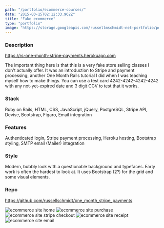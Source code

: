 ```yaml
---
path: "/portfolio/ecommerce-courses/"
date: "2015-03-15T02:12:33.962Z"
title: "Fake ecommerce"
type: "portfolio"
image: "https://storage.googleapis.com/russellmschmidt-net-portfolio/portfolio/ecommerce-1.png"
---
```


### Description
<https://rs-one-month-stripe-payments.herokuapp.com>

The important thing here is that this is a very fake store selling classes I don't actually offer. It was an introduction to Stripe and payment processing, another One Month Rails tutorial I did when I was teaching myself how to make things. You can use a test card 4242-4242-4242-4242 with any not-yet-expired date and 3 digit CCV to test that it works. 

### Stack
Ruby on Rails,
HTML,
CSS,
JavaScript,
jQuery,
PostgreSQL,
Stripe API,
Devise,
Bootstrap,
Figaro,
Email integration

### Features
Authenticated login,
Stripe payment processing,
Heroku hosting,
Bootstrap styling,
SMTP email (Mailer) integration

### Style
Modern, bubbly look with a questionable background and typefaces. Early work is often the hardest to look at. It uses Bootstrap (2?) for the grid and some visual elements.

### Repo
<https://github.com/russellschmidt/one_month_stripe_payments>

![ecommerce site home](https://storage.googleapis.com/russellmschmidt-net-portfolio/portfolio/ecommerce-1.png)
![ecommerce site purchase](https://storage.googleapis.com/russellmschmidt-net-portfolio/portfolio/ecommerce-2.png)
![ecommerce site stripe checkout](https://storage.googleapis.com/russellmschmidt-net-portfolio/portfolio/ecommerce-3.png)
![ecommerce site receipt](https://storage.googleapis.com/russellmschmidt-net-portfolio/portfolio/ecommerce-4.png)
![ecommerce site email](https://storage.googleapis.com/russellmschmidt-net-portfolio/portfolio/ecommerce-5.png)